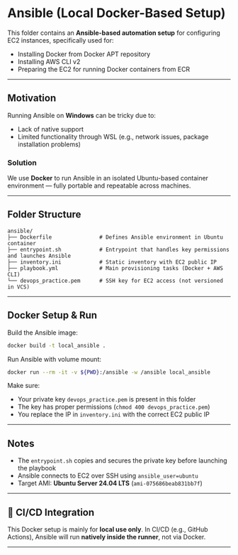 # Ansible (Local Docker-Based Setup)

This folder contains an **Ansible-based automation setup** for configuring EC2 instances, specifically used for:

- Installing Docker from Docker APT repository
- Installing AWS CLI v2
- Preparing the EC2 for running Docker containers from ECR

---

## Motivation

Running Ansible on **Windows** can be tricky due to:

- Lack of native support
- Limited functionality through WSL (e.g., network issues, package installation problems)

### Solution

We use **Docker** to run Ansible in an isolated Ubuntu-based container environment — fully portable and repeatable across machines.

---

## Folder Structure

```
ansible/
├── Dockerfile               # Defines Ansible environment in Ubuntu container
├── entrypoint.sh            # Entrypoint that handles key permissions and launches Ansible
├── inventory.ini            # Static inventory with EC2 public IP
├── playbook.yml             # Main provisioning tasks (Docker + AWS CLI)
└── devops_practice.pem      # SSH key for EC2 access (not versioned in VCS)

```

---

## Docker Setup & Run

Build the Ansible image:

```bash
docker build -t local_ansible .
```

Run Ansible with volume mount:

```bash
docker run --rm -it -v ${PWD}:/ansible -w /ansible local_ansible
```

Make sure:

- Your private key `devops_practice.pem` is present in this folder
- The key has proper permissions (`chmod 400 devops_practice.pem`)
- You replace the IP in `inventory.ini` with the correct EC2 public IP

---

## Notes

- The `entrypoint.sh` copies and secures the private key before launching the playbook
- Ansible connects to EC2 over SSH using `ansible_user=ubuntu`
- Target AMI: **Ubuntu Server 24.04 LTS** (`ami-075686beab831bb7f`)

---

## 🚀 CI/CD Integration

This Docker setup is mainly for **local use only**.
In CI/CD (e.g., GitHub Actions), Ansible will run **natively inside the runner**, not via Docker.

---

```

```
